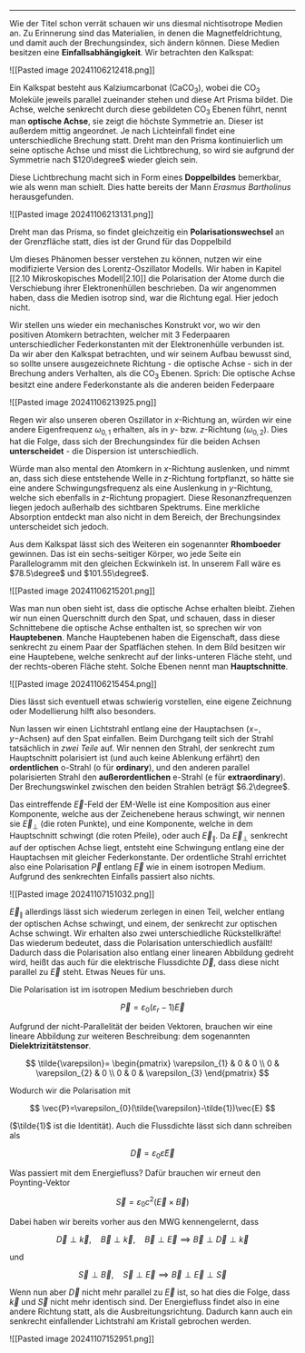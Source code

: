 ***

Wie der Titel schon verrät schauen wir uns diesmal nichtisotrope Medien an. Zu Erinnerung sind das Materialien, in denen die Magnetfeldrichtung, und damit auch der Brechungsindex, sich ändern können. Diese Medien besitzen eine **Einfallsabhängigkeit**. Wir betrachten den Kalkspat:

![[Pasted image 20241106212418.png]]

Ein Kalkspat besteht aus Kalziumcarbonat ($\text{CaCO}_{3}$), wobei die $\text{CO}_{3}$ Moleküle jeweils parallel zueinander stehen und diese Art Prisma bildet. Die Achse, welche senkrecht durch diese gebildeten $\text{CO}_{3}$ Ebenen führt, nennt man **optische Achse**, sie zeigt die höchste Symmetrie an. Dieser ist außerdem mittig angeordnet. Je nach Lichteinfall findet eine unterschiedliche Brechung statt. Dreht man den Prisma kontinuierlich um seine optische Achse und misst die Lichtbrechung, so wird sie aufgrund der Symmetrie nach $120\degree$ wieder gleich sein.

Diese Lichtbrechung macht sich in Form eines **Doppelbildes** bemerkbar, wie als wenn man schielt. Dies hatte bereits der Mann *Erasmus Bartholinus* herausgefunden.

![[Pasted image 20241106213131.png]]

Dreht man das Prisma, so findet gleichzeitig ein **Polarisationswechsel** an der Grenzfläche statt, dies ist der Grund für das Doppelbild

Um dieses Phänomen besser verstehen zu können, nutzen wir eine modifizierte Version des Lorentz-Oszillator Modells. Wir haben in Kapitel [[2.10 Mikroskopisches Modell|2.10]] die Polarisation der Atome durch die Verschiebung ihrer Elektronenhüllen beschrieben. Da wir angenommen haben, dass die Medien isotrop sind, war die Richtung egal. Hier jedoch nicht.

Wir stellen uns wieder ein mechanisches Konstrukt vor, wo wir den positiven Atomkern betrachten, welcher mit 3  Federpaaren unterschiedlicher Federkonstanten mit der Elektronenhülle verbunden ist. Da wir aber den Kalkspat betrachten, und wir seinem Aufbau bewusst sind, so sollte unsere ausgezeichnete Richtung - die optische Achse - sich in der Brechung anders Verhalten, als die $\text{CO}_{3}$ Ebenen. Sprich: Die optische Achse besitzt eine andere Federkonstante als die anderen beiden Federpaare

![[Pasted image 20241106213925.png]]

Regen wir also unseren oberen Oszillator in $x$-Richtung an, würden wir eine andere Eigenfrequenz $\omega_{0,1}$ erhalten, als in $y$- bzw. $z$-Richtung ($\omega_{0,2}$). Dies hat die Folge, dass sich der Brechungsindex für die beiden Achsen **unterscheidet** - die Dispersion ist unterschiedlich.

Würde man also mental den Atomkern in $x$-Richtung auslenken, und nimmt an, dass sich diese entstehende Welle in $z$-Richtung fortpflanzt, so hätte sie eine andere Schwingungsfrequenz als eine Auslenkung in $y$-Richtung, welche sich ebenfalls in $z$-Richtung propagiert. Diese Resonanzfrequenzen liegen jedoch außerhalb des sichtbaren Spektrums. Eine merkliche Absorption entdeckt man also nicht in dem Bereich, der Brechungsindex unterscheidet sich jedoch.

Aus dem Kalkspat lässt sich des Weiteren ein sogenannter **Rhomboeder** gewinnen. Das ist ein sechs-seitiger Körper, wo jede Seite ein Parallelogramm mit den gleichen Eckwinkeln ist. In unserem Fall wäre es $78.5\degree$ und $101.55\degree$. 

![[Pasted image 20241106215201.png]]

Was man nun oben sieht ist, dass die optische Achse erhalten bleibt. Ziehen wir nun einen Querschnitt durch den Spat, und schauen, dass in dieser Schnittebene die optische Achse enthalten ist, so sprechen wir von **Hauptebenen**. Manche Hauptebenen haben die Eigenschaft, dass diese senkrecht zu einem Paar der Spatflächen stehen. In dem Bild besitzen wir eine Hauptebene, welche senkrecht auf der links-unteren Fläche steht, und der rechts-oberen Fläche steht. Solche Ebenen nennt man **Hauptschnitte**.

![[Pasted image 20241106215454.png]]

Dies lässt sich eventuell etwas schwierig vorstellen, eine eigene Zeichnung oder Modellierung hilft also besonders.

Nun lassen wir einen Lichtstrahl entlang eine der Hauptachsen ($x-$, $y-$Achsen) auf den Spat einfallen. Beim Durchgang teilt sich der Strahl tatsächlich in *zwei Teile* auf. Wir nennen den Strahl, der senkrecht zum Hauptschnitt polarisiert ist (und auch keine Ablenkung erfährt) den **ordentlichen** o-Strahl (o für **ordinary**), und den anderen parallel polarisierten Strahl den **außerordentlichen** e-Strahl (e für **extraordinary**). Der Brechungswinkel zwischen den beiden Strahlen beträgt $6.2\degree$.

Das eintreffende $\vec{E}$-Feld der EM-Welle ist eine Komposition aus einer Komponente, welche aus der Zeichenebene heraus schwingt, wir nennen sie $\vec{E}_{\perp}$ (die roten Punkte), und eine Komponente, welche in dem Hauptschnitt schwingt (die roten Pfeile), oder auch $\vec{E}_{\parallel}$. Da $\vec{E}_{\perp}$ senkrecht auf der optischen Achse liegt, entsteht eine Schwingung entlang eine der Hauptachsen mit gleicher Federkonstante. Der ordentliche Strahl errichtet also eine Polarisation $\vec{P}$ entlang $\vec{E}$ wie in einem isotropen Medium. Aufgrund des senkrechten Einfalls passiert also nichts.

![[Pasted image 20241107151032.png]]

$\vec{E}_{\parallel}$ allerdings lässt sich wiederum zerlegen in einen Teil, welcher entlang der optischen Achse schwingt, und einem, der senkrecht zur optischen Achse schwingt. Wir erhalten also zwei unterschiedliche Rückstellkräfte! Das wiederum bedeutet, dass die Polarisation unterschiedlich ausfällt! Dadurch dass die Polarisation also entlang einer linearen Abbildung gedreht wird, heißt das auch für die elektrische Flussdichte $\vec{D}$, dass diese nicht parallel zu $\vec{E}$ steht. Etwas Neues für uns.

Die Polarisation ist im isotropen Medium beschrieben durch

$$
\vec{P}=\varepsilon_{0}(\varepsilon_{r}-1)\vec{E}
$$

Aufgrund der nicht-Parallelität der beiden Vektoren, brauchen wir eine lineare Abbildung zur weiteren Beschreibung: dem sogenannten **Dielektrizitätstensor**.

$$
\tilde{\varepsilon}=
\begin{pmatrix}
\varepsilon_{1} & 0 & 0 \\
0 & \varepsilon_{2} & 0 \\
0 & 0 & \varepsilon_{3}
\end{pmatrix}
$$

Wodurch wir die Polarisation mit

$$
\vec{P}=\varepsilon_{0}(\tilde{\varepsilon}-\tilde{1})\vec{E}
$$

($\tilde{1}$ ist die Identität). Auch die Flussdichte lässt sich dann schreiben als

$$
\vec{D}=\varepsilon_{0}\tilde{\varepsilon}\vec{E}
$$

Was passiert mit dem Energiefluss? Dafür brauchen wir erneut den Poynting-Vektor

$$
\vec{S}=\varepsilon_{0}c^{2}(\vec{E}\times \vec{B})
$$

Dabei haben wir bereits vorher aus den MWG kennengelernt, dass

$$
\vec{D}\perp \vec{k},\quad \vec{B}\perp \vec{k},\quad\vec{B}\perp \vec{E}\implies \vec{B}\perp \vec{D}\perp \vec{k}
$$

und

$$
\vec{S}\perp \vec{B},\quad \vec{S}\perp \vec{E}\implies \vec{B}\perp \vec{E}\perp \vec{S}
$$

Wenn nun aber $\vec{D}$ nicht mehr parallel zu $\vec{E}$ ist, so hat dies die Folge, dass $\vec{k}$ und $\vec{S}$ nicht mehr identisch sind. Der Energiefluss findet also in eine andere Richtung statt, als die Ausbreitungsrichtung. Dadurch kann auch ein senkrecht einfallender Lichtstrahl am Kristall gebrochen werden.

![[Pasted image 20241107152951.png]]

